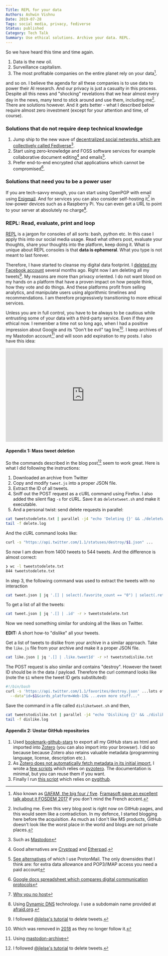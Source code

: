 ```yaml
---
Title: REPL for your data
Authors: Ashwin Vishnu
Date: 2019-07-28
Tags: social media, privacy, fediverse
Status: published
Category: Tech Talk
Summary: Use ethical solutions. Archive your data. REPL.
---
```


So we have heard this time and time again.

1. Data is the new oil.
1. Surveillance capitalism.
1. The most profitable companies on the entire planet rely on your data[^data].

[^data]: Also known as [GAFAM, the big four /
  five](https://en.m.wikipedia.org/wiki/Big_Four_tech_companies). [Framasoft
  gave an excellent talk about it FOSDEM
  2017](https://framatube.org/videos/watch/31225e78-5f41-41dc-bfca-5e63b34e7be4)
  if you don't mind the French accent.

and so on. I believe the agenda for all these companies is to use data to power
their AI research. And our privacy is just a casualty in this process.  Despite
all this news and "shocking" revelations that we hear almost every day in the
news, many tend to stick around and use them, including me[^contra].  There are
solutions however. And it gets better - what I described below require almost
zero investment (except for your attention and time, of course).

[^contra]: Including me. Even this very blog post is right now on GitHub pages,
  and this would seem like a contradiction. In my defence, I started blogging
  here before the acquisition.  As much as I don't like MS products, GitHub
  doesn't look like the worst place in the world and blogs are not private
  places.

### Solutions that do not require deep technical knowledge

1. Jump ship to the new wave of [decentralized social
   networks, which are collectively called
   Fediverse](https://fediverse.party)[^mast].
1. Start using zero-knowledge and FOSS software services for example
   collaborative document editing[^docs] and emails[^email].
1. Prefer end-to-end encrypted chat applications which cannot be
   compromised[^chat].

### Solutions that need you to be a power user

If you are tech-savvy enough, you can start using OpenPGP with email using
[Enigmail](https://emailselfdefense.fsf.org/en/). And for services you can
also consider self-hosting it[^host] in low-power devices such as a Raspberry
Pi. You can even get a URL to point to your server at absolutely no charge[^dns].

### REPL: Read, evaluate, print and loop

[REPL](https://en.wikipedia.org/wiki/Read%E2%80%93eval%E2%80%93print_loop) is a
jargon for consoles of all sorts: bash, python etc. In this case I apply this
into our social media usage. Read what others post, evaluate your thoughts,
share your thoughts into the platform, keep doing it. What is unique about REPL
consoles is that **data is ephemeral**. What you type is not meant to last forever.

Therefore, I have started to cleanse my digital data footprint. I [deleted my
Facebook account](https://deletefacebook.com) several months ago. Right now I
am deleting all my tweets[^tweets]. My reasons are more than privacy oriented.
I do not want blood on my hands on a platform that have a proven impact on how
people think, how they vote and do things. And these platforms profit from
selling analytics, and manipulate users using algorithmic timelines and
recommendations. I am therefore progressively transitioning to more ethical
services.

Unless you are in full control, you have to be always to be cautious while
entrusting some of your data with a third-party service. Even if they are
ethical now. I remember a time not so long ago, when I had a positive
impression about Google and its "Don't be evil" tag line[^evil]. I keep archives
of my Mastodon account[^archive] and will soon add expiration to my posts. I
also have this idea:

<iframe src="https://mastodon.acc.sunet.se/@ashwinvis/102518259996206758/embed" class="mastodon-embed" style="max-width: 100%; border: 0" width="100%" height="300" allowfullscreen="allowfullscreen">
</iframe>
<script src="https://mastodon.acc.sunet.se/embed.js" async="async"></script>

#### Appendix 1: Mass tweet deletion

So the commands described in the blog post[^tweets] seem to work great. Here
is what I did following the instructions:

1. Downloaded an archive from Twitter
1. Copy and modify `tweet.js` into a proper JSON file.
1. Extract the ID of all tweets.
1. Sniff out the POST request as a cURL command using Firefox. I also added
   the silent flag `-s` for cURL.
   Save it as `deletetweet.sh` and make it executable.
1. And a personal twist: send delete requests in parallel:

```sh
cat tweetstodelete.txt | parallel -j4 "echo 'Deleting {}' && ./deletetweet.sh {}" 2>&1 1>> delete.log &
tail -f delete.log
```

And the cURL command looks like:
```sh
curl -s "https://api.twitter.com/1.1/statuses/destroy/$1.json" ...
```

So now I am down from 1400 tweets to 544 tweets. And the difference is almost
correct:

```sh
❯ wc -l tweetstodelete.txt
844 tweetstodelete.txt
```

In step 3, the following command was used to extract the tweets with no
interaction
```sh
cat tweet.json | jq '.[] | select(.favorite_count == "0") | select(.retweet_count == "0") | select(has("in_reply_to_user_id_str") | not)  | .id' -r > tweetstodelete.txt`
```

To get a list of all the tweets:
```sh
cat tweet.json | jq '.[] | .id' -r > tweetstodelete.txt
```

Now we need something similar for undoing all the likes on Twitter.

**EDIT:** A short how-to "dislike" all your tweets.

Get a list of tweets to dislike from your archive in a
similar approach. Take the `like.js` file from your archive and make it a
proper JSON file.

```sh
cat like.json | jq '.[] | .like.tweetId' -r >! tweetstodislike.txt
```

The POST request is also similar and contains "destroy". However the tweet ID
should be in the data / payload. Therefore the curl command looks like (note
the `$1` where the tweet ID gets substituted):

```sh
#!/bin/bash
curl -s 'https://api.twitter.com/1.1/favorites/destroy.json' ...lots of stuff here...\
  --data"id=$1&cards_platform=Web-13& ...even more stuff..."
```

Save the command in a file called `disliketweet.sh` and then,

```sh
cat tweetstodislike.txt | parallel -j4 "echo 'Disliking {}' && ./disliketweet.sh {}" 2>&1 1>> dislike.log &
tail -f dislike.log
```

#### Appendix 2: Unstar GitHub repositories

1. Used [bookmark-github-stars](https://kirtan403.github.io/bookmark-github-stars/)
   to export all my GitHub stars as html and imported into
   [Zotero](https://zotero.org) (you can also import into your browser). I did so
   because because Zotero also retains valuable metadata (programming language,
   license, description etc.).
1. As [Zotero does not automatically fetch metadata in its initial
   import](https://github.com/zotero/zotero/issues/1515), I wrote a [few
   scripts](https://source.coderefinery.org/ashwinvis/zotero-tools) which
   relies on [pyzotero](https://pyzotero.readthedocs.org/en/latest/). The
   documentation is minimal, but you can reuse them if you want.
1. Finally I run [this
   script](https://gist.github.com/ashwinvis/b7c749a652471ddfd12546abe2d58b75)
   which relies on [pygithub](https://pygithub.readthedocs.io/en/latest/).

<script src="https://gist.github.com/ashwinvis/b7c749a652471ddfd12546abe2d58b75.js"></script>

[^mast]: Such as [Mastodon](https://joinmastodon.org)
[^docs]: Good alternatives are [Cryptpad](https://cryptpad.fr/) and
  [Etherpad](https://github.com/ether/etherpad-lite/wiki/Sites-that-run-Etherpad-Lite).
[^email]: [See alternatives](https://www.privacytools.io/providers/email/) of
  which I use ProtonMail. The only downsides that I think are: for extra data
  allowance and POP3/IMAP access you need a paid account
[^chat]: [Google docs spreadsheet which compares digital communication
  protocols](https://docs.google.com/spreadsheets/d/1-UlA4-tslROBDS9IqHalWVztqZo7uxlCeKPQ-8uoFOU/htmlview)
[^host]: [Why you no host](https://yunohost.org/)
[^dns]: Using [Dynamic DNS](https://wiki.archlinux.org/index.php/Dynamic_DNS)
  technology. I use a subdomain name provided at
  [afraid.org](https://freedns.afraid.org).
[^evil]: Which was removed in
  [2018](https://en.wikipedia.org/wiki/Don%27t_be_evil) as they no longer
  follow it.
[^tweets]: I followed [@jlelse's tutorial](https://jlelse.blog/posts/mass-delete-tweets/) to delete tweets.
[^archive]: Using [mastodon-archive](https://github.com/kensanata/mastodon-backup)
[^expire]: This is [an interesting
  essay](https://alexschroeder.ch/wiki/2017-04-27_Record_Keeping) on why you
  should expire your posts.

